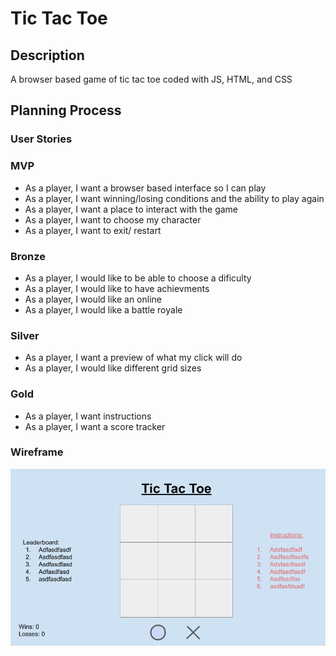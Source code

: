# Tic Tac Toe

## Description

A browser based game of tic tac toe coded with JS, HTML, and CSS

## Planning Process

### User Stories

### MVP

- As a player, I want a browser based interface so I can play
- As a player, I want winning/losing conditions and the ability to play again
- As a player, I want a place to interact with the game
- As a player, I want to choose my character
- As a player, I want to exit/ restart

### Bronze

- As a player, I would like to be able to choose a dificulty 
- As a player, I would like to have achievments
- As a player, I would like an online
- As a player, I would like a battle royale

### Silver

- As a player, I want a preview of what my click will do
- As a player, I would like different grid sizes

### Gold

- As a player, I want instructions
- As a player, I want a score tracker

### Wireframe
![Wireframe](images/TicTacToeWireframes.png)